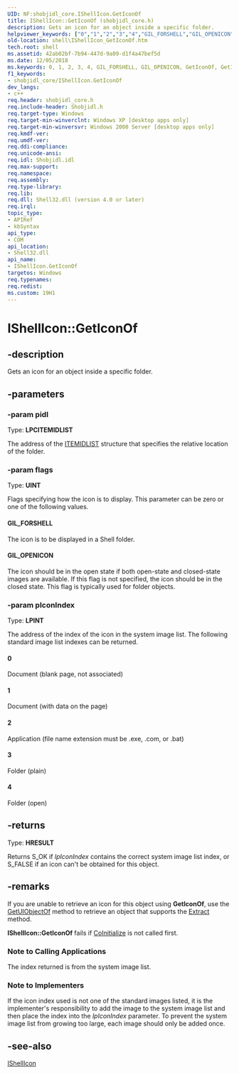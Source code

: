 ```yaml
---
UID: NF:shobjidl_core.IShellIcon.GetIconOf
title: IShellIcon::GetIconOf (shobjidl_core.h)
description: Gets an icon for an object inside a specific folder.
helpviewer_keywords: ["0","1","2","3","4","GIL_FORSHELL","GIL_OPENICON","GetIconOf","GetIconOf method [Windows Shell]","GetIconOf method [Windows Shell]","IShellIcon interface","IShellIcon interface [Windows Shell]","GetIconOf method","IShellIcon.GetIconOf","IShellIcon::GetIconOf","_win32_IShellIcon_GetIconOf","shell.IShellIcon_GetIconOf","shobjidl_core/IShellIcon::GetIconOf"]
old-location: shell\IShellIcon_GetIconOf.htm
tech.root: shell
ms.assetid: 42ab02bf-7b94-447d-9a09-d1f4a47bef5d
ms.date: 12/05/2018
ms.keywords: 0, 1, 2, 3, 4, GIL_FORSHELL, GIL_OPENICON, GetIconOf, GetIconOf method [Windows Shell], GetIconOf method [Windows Shell],IShellIcon interface, IShellIcon interface [Windows Shell],GetIconOf method, IShellIcon.GetIconOf, IShellIcon::GetIconOf, _win32_IShellIcon_GetIconOf, shell.IShellIcon_GetIconOf, shobjidl_core/IShellIcon::GetIconOf
f1_keywords:
- shobjidl_core/IShellIcon.GetIconOf
dev_langs:
- c++
req.header: shobjidl_core.h
req.include-header: Shobjidl.h
req.target-type: Windows
req.target-min-winverclnt: Windows XP [desktop apps only]
req.target-min-winversvr: Windows 2000 Server [desktop apps only]
req.kmdf-ver: 
req.umdf-ver: 
req.ddi-compliance: 
req.unicode-ansi: 
req.idl: Shobjidl.idl
req.max-support: 
req.namespace: 
req.assembly: 
req.type-library: 
req.lib: 
req.dll: Shell32.dll (version 4.0 or later)
req.irql: 
topic_type:
- APIRef
- kbSyntax
api_type:
- COM
api_location:
- Shell32.dll
api_name:
- IShellIcon.GetIconOf
targetos: Windows
req.typenames: 
req.redist: 
ms.custom: 19H1
---
```


# IShellIcon::GetIconOf


## -description


Gets an icon for an object inside a specific folder.


## -parameters




### -param pidl

Type: <b>LPCITEMIDLIST</b>

The address of the <a href="https://docs.microsoft.com/windows/desktop/api/shtypes/ns-shtypes-itemidlist">ITEMIDLIST</a> structure that specifies the relative location of the folder.


### -param flags

Type: <b>UINT</b>

Flags specifying how the icon is to display. This parameter can be zero or one of the following values.



#### GIL_FORSHELL

The icon is to be displayed in a Shell folder.



#### GIL_OPENICON

The icon should be in the open state if both open-state and closed-state images are available. If this flag is not specified, the icon should be in the closed state. This flag is typically used for folder objects.


### -param pIconIndex

Type: <b>LPINT</b>

The address of the index of the icon in the system image list. The following standard image list indexes can be returned.



#### 0

Document (blank page, not associated)



#### 1

Document (with data on the page)



#### 2

Application (file name extension must be .exe, .com, or .bat)



#### 3

Folder (plain)



#### 4

Folder (open)


## -returns



Type: <b>HRESULT</b>

Returns S_OK if <i>lpIconIndex</i> contains the correct system image list index, or S_FALSE if an icon can't be obtained for this object.




## -remarks



If you are unable to retrieve an icon for this object using <b>GetIconOf</b>, use the <a href="https://docs.microsoft.com/windows/desktop/api/shobjidl_core/nf-shobjidl_core-ishellfolder-getuiobjectof">GetUIObjectOf</a> method to retrieve an object that supports the <a href="https://docs.microsoft.com/windows/desktop/api/shlobj_core/nf-shlobj_core-iextracticona-extract">Extract</a> method.

<b>IShellIcon::GetIconOf</b> fails if <a href="https://docs.microsoft.com/windows/desktop/api/objbase/nf-objbase-coinitialize">CoInitialize</a> is not called first.

<h3><a id="Note_to_Calling_Applications"></a><a id="note_to_calling_applications"></a><a id="NOTE_TO_CALLING_APPLICATIONS"></a>Note to Calling Applications</h3>
The index returned is from the system image list.

<h3><a id="Note_to_Implementers"></a><a id="note_to_implementers"></a><a id="NOTE_TO_IMPLEMENTERS"></a>Note to Implementers</h3>
If the icon index used is not one of the standard images listed, it is the implementer's responsibility to add the image to the system image list and then place the index into the <i>lpIconIndex</i> parameter. To prevent the system image list from growing too large, each image should only be added once.




## -see-also




<a href="https://docs.microsoft.com/windows/desktop/api/shobjidl_core/nn-shobjidl_core-ishellicon">IShellIcon</a>
 

 

